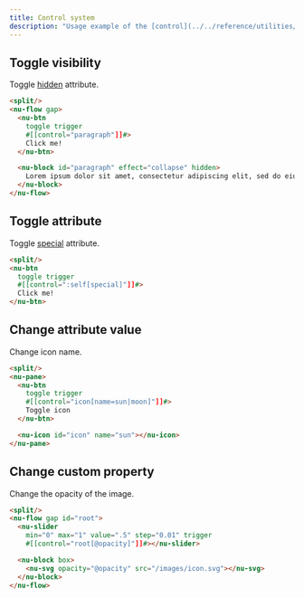 ```yaml
---
title: Control system
description: "Usage example of the [control](../../reference/utilities/control) utility attribute."
---
```


## Toggle visibility

Toggle [hidden](../../reference/utilities/hidden.md) attribute.

```html
<split/>
<nu-flow gap>
  <nu-btn
    toggle trigger
    #[[control="paragraph"]]#>
    Click me!
  </nu-btn>

  <nu-block id="paragraph" effect="collapse" hidden>
    Lorem ipsum dolor sit amet, consectetur adipiscing elit, sed do eiusmod tempor incididunt ut labore et dolore magna aliqua. Ut enim ad minim veniam, quis nostrud exercitation ullamco laboris nisi ut aliquip ex ea commodo consequat.
  </nu-block>
</nu-flow>
```

## Toggle attribute

Toggle [special](../../reference/utilities/special.md) attribute.

```html
<split/>
<nu-btn
  toggle trigger
  #[[control=":self[special]"]]#>
  Click me!
</nu-btn>
```

## Change attribute value

Change icon name.

```html
<split/>
<nu-pane>
  <nu-btn
    toggle trigger
    #[[control="icon[name=sun|moon]"]]#>
    Toggle icon
  </nu-btn>

  <nu-icon id="icon" name="sun"></nu-icon>
</nu-pane>
```

## Change custom property

Change the opacity of the image.

```html
<split/>
<nu-flow gap id="root">
  <nu-slider
    min="0" max="1" value=".5" step="0.01" trigger
    #[[control="root[@opacity]"]]#></nu-slider>

  <nu-block box>
    <nu-svg opacity="@opacity" src="/images/icon.svg"></nu-svg>
  </nu-block>
</nu-flow>
```
